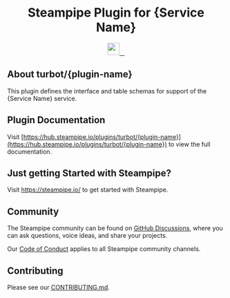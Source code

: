 <p align="center">
    <h1 align="center">Steampipe Plugin for {Service Name}</h1>
</p>

<p align="center">
  <a aria-label="Turbot logo" href="https://turbot.com">
    <img src="https://steampipe.io/images/made-by-turbot-badge.svg" height="28">
  </a>
  <a aria-label="Plugin version" href="https://hub.steampipe.io/plugins">
    <img alt="" src="https://img.shields.io/static/v1?label=steampipe&message=plugin&style=for-the-badge&labelColor=222222&color=1D3C71">
  </a>
  <a aria-label="Plugin version" href="https://hub.steampipe.io/plugins/turbot/{plugin-name}">
    <img alt="" src="https://img.shields.io/static/v1?label=turbot/aws&message=v0.1.0&style=for-the-badge&labelColor=222222&color=C7272E">
  </a>
  <a aria-label="License" href="https://github.com/turbot/steampipe/LICENSE">
    <img alt="" src="https://img.shields.io/static/v1?label=license&message=mozilla&style=for-the-badge&labelColor=222222&color=27C7C0">
  </a>
</p>

## About turbot/{plugin-name}

This plugin defines the interface and table schemas for support of the {Service Name} service.

## Plugin Documentation

Visit [https://hub.steampipe.io/plugins/turbot/{plugin-name}](https://hub.steampipe.io/plugins/turbot/{plugin-name}) to view the full documentation.

## Just getting Started with Steampipe?

Visit <a aria-label="steampipe" href="https://steampipe.io/">https://steampipe.io/</a> to get started with Steampipe.

## Community

The Steampipe community can be found on [GitHub Discussions](https://github.com/turbot/steampipe/discussions), where you can ask questions, voice ideas, and share your projects.

Our [Code of Conduct](https://github.com/turbot/steampipe/CODE_OF_CONDUCT.md) applies to all Steampipe community channels.

## Contributing

Please see our [CONTRIBUTING.md](https://github.com/turbot/steampipe/CONTRIBUTING.md).
